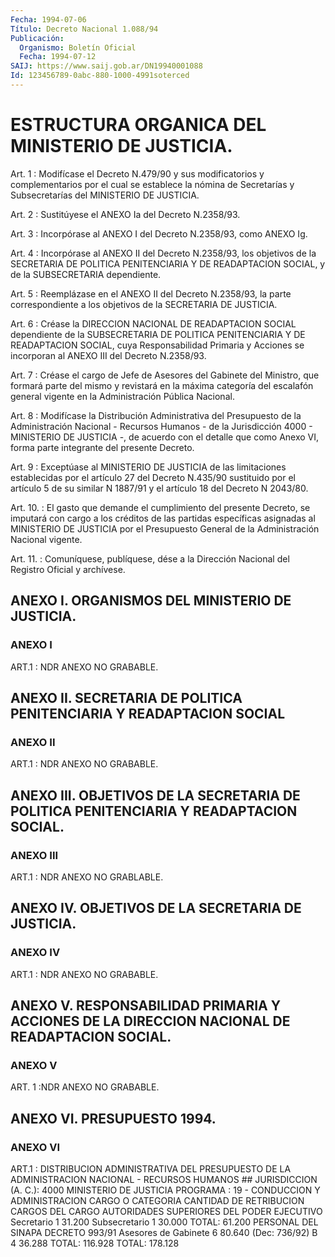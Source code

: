 ```yaml
---
Fecha: 1994-07-06
Título: Decreto Nacional 1.088/94
Publicación:
  Organismo: Boletín Oficial
  Fecha: 1994-07-12
SAIJ: https://www.saij.gob.ar/DN19940001088
Id: 123456789-0abc-880-1000-4991soterced
---
```

# ESTRUCTURA ORGANICA DEL MINISTERIO DE JUSTICIA.

<a id="1"></a>
Art. 1 : Modifícase el Decreto N.479/90 y sus modificatorios y complementarios  por  el cual se establece la nómina de Secretarías y Subsecretarías del MINISTERIO DE JUSTICIA.

<a id="2"></a>
Art.  2  :  Sustitúyese  el  ANEXO  Ia  del Decreto N.2358/93.

<a id="3"></a>
Art.  3  :  Incorpórase al ANEXO I del Decreto N.2358/93, como ANEXO Ig.

<a id="4"></a>
Art.  4  :  Incorpórase al ANEXO II del Decreto N.2358/93, los objetivos  de  la  SECRETARIA    DE  POLITICA  PENITENCIARIA  Y  DE READAPTACION SOCIAL, y de la SUBSECRETARIA dependiente.

<a id="5"></a>
Art.  5 : Reemplázase en el ANEXO II del Decreto N.2358/93, la parte  correspondiente    a  los  objetivos  de  la  SECRETARIA  DE JUSTICIA.

<a id="6"></a>
Art.  6  : Créase la DIRECCION NACIONAL DE READAPTACION SOCIAL dependiente de  la  SUBSECRETARIA  DE  POLITICA  PENITENCIARIA Y DE READAPTACION SOCIAL, cuya Responsabilidad Primaria  y  Acciones  se incorporan al ANEXO III del Decreto N.2358/93.

<a id="7"></a>
Art.  7 : Créase el cargo de Jefe de Asesores del Gabinete del Ministro, que  formará  parte  del  mismo  y revistará en la máxima categoría  del  escalafón  general  vigente  en  la  Administración Pública Nacional.

<a id="8"></a>
Art.  8  :  Modifícase  la  Distribución  Administrativa  del Presupuesto  de  la Administración Nacional - Recursos Humanos - de la Jurisdicción 4000  - MINISTERIO DE JUSTICIA -, de acuerdo con el detalle que como Anexo  VI,  forma  parte  integrante  del presente Decreto.

<a id="9"></a>
Art. 9 : Exceptúase al MINISTERIO DE JUSTICIA de las limitaciones  establecidas  por el artículo 27 del Decreto N.435/90 sustituido por el artículo 5  de su similar N 1887/91 y el artículo 18 del Decreto N 2043/80.

<a id="10"></a>
Art.  10.  : El gasto que demande el cumplimiento del presente Decreto, se imputará  con  cargo  a  los  créditos  de las partidas específicas asignadas al MINISTERIO DE JUSTICIA por el  Presupuesto General de la Administración Nacional vigente.

<a id="11"></a>
Art.  11.  :  Comuníquese,  publíquese,  dése  a  la Dirección Nacional del Registro Oficial y archívese.

## ANEXO I. ORGANISMOS DEL MINISTERIO DE JUSTICIA.

### ANEXO I

<a id="1"></a>
ART.1 : NDR ANEXO NO GRABABLE.

## ANEXO  II.  SECRETARIA  DE  POLITICA  PENITENCIARIA Y READAPTACION SOCIAL

### ANEXO II

<a id="1"></a>
ART.1 : NDR ANEXO NO GRABABLE.

## ANEXO  III.  OBJETIVOS DE LA SECRETARIA DE POLITICA PENITENCIARIA Y READAPTACION SOCIAL.

### ANEXO III

<a id="1"></a>
ART.1 : NDR ANEXO NO GRABLABLE.

## ANEXO IV. OBJETIVOS DE LA SECRETARIA DE JUSTICIA.

### ANEXO IV

<a id="1"></a>
ART.1 : NDR ANEXO NO GRABABLE.

## ANEXO  V.  RESPONSABILIDAD  PRIMARIA  Y  ACCIONES  DE  LA DIRECCION NACIONAL DE READAPTACION SOCIAL.

### ANEXO V

<a id="1"></a>
ART. 1 :NDR ANEXO NO GRABABLE.

## ANEXO VI. PRESUPUESTO 1994.

### ANEXO VI

<a id="1"></a>
ART.1  :  DISTRIBUCION  ADMINISTRATIVA  DEL  PRESUPUESTO DE LA ADMINISTRACION NACIONAL - RECURSOS HUMANOS ## JURISDICCION (A. C.): 4000 MINISTERIO DE JUSTICIA PROGRAMA            : 19 - CONDUCCION Y ADMINISTRACION CARGO O CATEGORIA      CANTIDAD DE         RETRIBUCION                          CARGOS            DEL CARGO AUTORIDADES SUPERIORES DEL PODER EJECUTIVO Secretario                  1              31.200 Subsecretario               1              30.000 TOTAL:                                     61.200 PERSONAL DEL SINAPA DECRETO 993/91 Asesores de Gabinete        6              80.640 (Dec: 736/92) B                           4              36.288 TOTAL:                                    116.928 TOTAL:                                    178.128